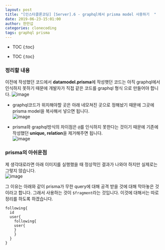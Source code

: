 ```yaml
---
layout: post
title: "[인스타클론코딩] [Server].6 - graphql에서 prisma model 사용하기  "
date: 2019-06-23-15:01:00
author: 한만섭
categories: clonecoding
tags: graphql prisma
---
```




* TOC
{:toc}


* TOC
{:toc}


### 정리할 내용

이전에 작성했던 코드에서 **datamodel.prisma**에 작성햇던 코드는 아직 graphql에서 인식하지 못하기 때문에 개발자가 직접 같은 코드를 graphql 형식
으로 만들어야 합니다.
![image](https://user-images.githubusercontent.com/46010705/59972318-f9978c80-95c7-11e9-8272-576234b59fb2.png)

- graphql코드가 위치해야할 곳은 아래 네모쳐진 곳으로 정해놨기 때문에 그곳에 prisma model을 복사해서 넣으면 됩니다.  
  ![image](https://user-images.githubusercontent.com/46010705/59972343-45e2cc80-95c8-11e9-9f78-6f69b90fb66c.png)

* prisma와 graphql방식의 차이점은 `@`를 인식하지 못한다는 것이기 때문에 기존에 작성했던 **unique, relation**을 제거해주면 됩니다.  
  ![image](https://user-images.githubusercontent.com/46010705/59972355-7a568880-95c8-11e9-9f4c-60b273cd364c.png)

### prisma의 아쉬운점

제 생각대로라면 아래 이미지를 실행했을 때 정상적인 결과가 나와야 하지만 실제로는 그렇지 않습니다.  
 ![image](https://user-images.githubusercontent.com/46010705/59972425-dd94ea80-95c9-11e9-89f2-516937ca7bd8.png)

그 이유는 아래와 같이 prisma가 무한 query에 대해 공격 받을 것에 대해 막아놓은 것이라고 합니다. 그래서 사용하는 것이 `$fragment`라는 것입니다.
이것에 대해서는 따로 정리를 하도록 하겠습니다.

```
following{
  id
  user{
    following{
    user{
    }
    }
  }
}
```
